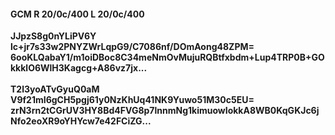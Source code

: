 #### GCM R 20/0c/400 L 20/0c/400
**JJpzS8g0nYLiPV6Y**<br/>**lc+jr7s33w2PNYZWrLqpG9/C7086nf/DOmAong48ZPM=**<br/>**6ooKLQabaY1/m1oiDBoc8C34meNmOvMujuRQBtfxbdm+Lup4TRP0B+GOkkklO6WlH3Kagcg+A86vz7jx...**<br/><br/>
**T2l3yoATvGyuQ0aM**<br/>**V9f21mI6gCH5pgj61y0NzKhUq41NK9Yuwo51M30c5EU=**<br/>**zrN3rn2tCGrUV3HY8Bd4FVG8p7lnnmNg1kimuowIokkA8WB0KqGKJc6jNfo2eoXR9oYHYcw7e42FCiZG...**